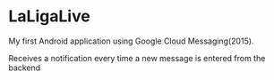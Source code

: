# LaLigaLive
My first Android application using Google Cloud Messaging(2015).

Receives a notification every time a new message is entered from the backend
